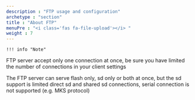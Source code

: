 ```yaml
---
description : "FTP usage and configuration"
archetype : "section"
title : "About FTP"
menuPre : "<i class='fas fa-file-upload'></i> "
weight : 7
---
```


    !!! info "Note"
FTP server accept only one connection at once, be sure you have limited the number of connections in your client settings 

The FTP server can serve flash only, sd only or both at once, but the sd support is limited direct sd and shared sd connections, serial connection is not supported (e.g. MKS protocol)